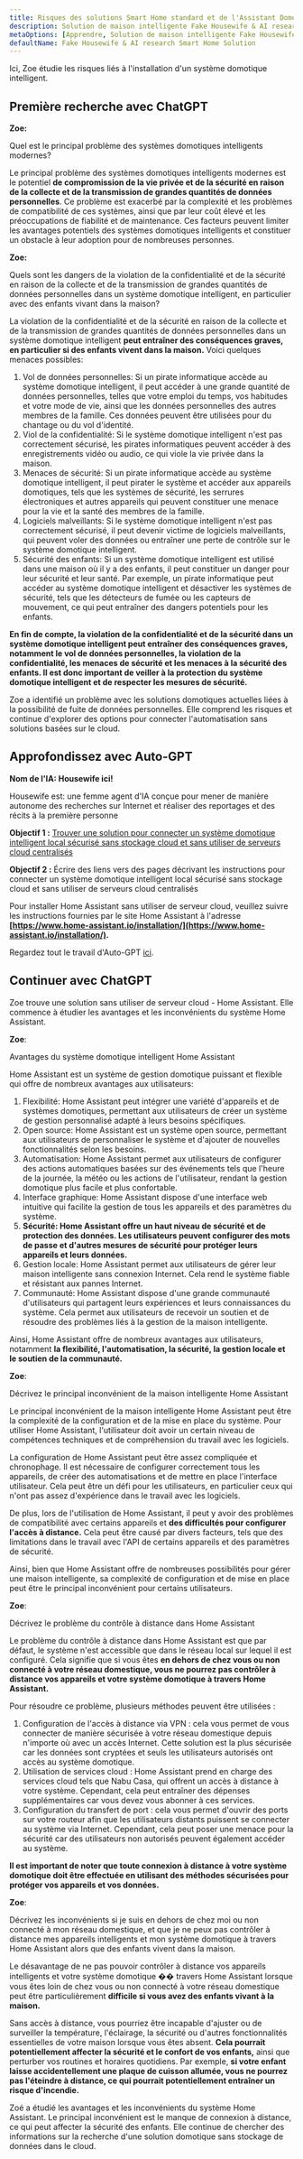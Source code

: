 ```yaml
---
title: Risques des solutions Smart Home standard et de l'Assistant Domestique
description: Solution de maison intelligente Fake Housewife & AI research
metaOptions: [Apprendre, Solution de maison intelligente Fake Housewife & AI research]
defaultName: Fake Housewife & AI research Smart Home Solution
---
```


<LessonImages imageClasses="mb"  src='fake-housewife-and-ai-research-smart-home-solution/lesson-3-banner.png' alt="fake housewife ai" />

<RoboAcademyText fWeight="600">
  Ici, Zoe étudie les risques liés à l'installation d'un système domotique intelligent.
</RoboAcademyText>


## Première recherche avec ChatGPT

<RoboAcademyDialog>

**Zoe:**

Quel est le principal problème des systèmes domotiques intelligents modernes?
</RoboAcademyDialog>

<RoboAcademyDialog>

<ChatGPT/>

Le principal problème des systèmes domotiques intelligents modernes est le potentiel **de compromission de la vie privée et de la sécurité en raison de la collecte et de la transmission de grandes quantités de données personnelles**. Ce problème est exacerbé par la complexité et les problèmes de compatibilité de ces systèmes, ainsi que par leur coût élevé et les préoccupations de fiabilité et de maintenance. Ces facteurs peuvent limiter les avantages potentiels des systèmes domotiques intelligents et constituer un obstacle à leur adoption pour de nombreuses personnes.

</RoboAcademyDialog>

<RoboAcademyDialog>

**Zoe:**

Quels sont les dangers de la violation de la confidentialité et de la sécurité en raison de la collecte et de la transmission de grandes quantités de données personnelles dans un système domotique intelligent, en particulier avec des enfants vivant dans la maison?
</RoboAcademyDialog>


<RoboAcademyDialog>

<ChatGPT/>

La violation de la confidentialité et de la sécurité en raison de la collecte et de la transmission de grandes quantités de données personnelles dans un système domotique intelligent **peut entraîner des conséquences graves, en particulier si des enfants vivent dans la maison.** Voici quelques menaces possibles:

1. Vol de données personnelles: Si un pirate informatique accède au système domotique intelligent, il peut accéder à une grande quantité de données personnelles, telles que votre emploi du temps, vos habitudes et votre mode de vie, ainsi que les données personnelles des autres membres de la famille. Ces données peuvent être utilisées pour du chantage ou du vol d'identité.
2. Viol de la confidentialité: Si le système domotique intelligent n'est pas correctement sécurisé, les pirates informatiques peuvent accéder à des enregistrements vidéo ou audio, ce qui viole la vie privée dans la maison.
3. Menaces de sécurité: Si un pirate informatique accède au système domotique intelligent, il peut pirater le système et accéder aux appareils domotiques, tels que les systèmes de sécurité, les serrures électroniques et autres appareils qui peuvent constituer une menace pour la vie et la santé des membres de la famille.
4. Logiciels malveillants: Si le système domotique intelligent n'est pas correctement sécurisé, il peut devenir victime de logiciels malveillants, qui peuvent voler des données ou entraîner une perte de contrôle sur le système domotique intelligent.
5. Sécurité des enfants: Si un système domotique intelligent est utilisé dans une maison où il y a des enfants, il peut constituer un danger pour leur sécurité et leur santé. Par exemple, un pirate informatique peut accéder au système domotique intelligent et désactiver les systèmes de sécurité, tels que les détecteurs de fumée ou les capteurs de mouvement, ce qui peut entraîner des dangers potentiels pour les enfants.

**En fin de compte, la violation de la confidentialité et de la sécurité dans un système domotique intelligent peut entraîner des conséquences graves, notamment le vol de données personnelles, la violation de la confidentialité, les menaces de sécurité et les menaces à la sécurité des enfants. Il est donc important de veiller à la protection du système domotique intelligent et de respecter les mesures de sécurité.**

</RoboAcademyDialog>

Zoe a identifié un problème avec les solutions domotiques actuelles liées à la possibilité de fuite de données personnelles. Elle comprend les risques et continue d'explorer des options pour connecter l'automatisation sans solutions basées sur le cloud.

## Approfondissez avec Auto-GPT

<RoboAcademyTerminal title="Auto-GPT">

**Nom de l'IA: Housewife ici!**

Housewife est: une femme agent d'IA conçue pour mener de manière autonome des recherches sur Internet et réaliser des reportages et des récits à la première personne

**Objectif 1 :**  <u>Trouver une solution pour connecter un système domotique intelligent local sécurisé sans stockage cloud et sans utiliser de serveurs cloud centralisés</u>

**Objectif 2 :** Écrire des liens vers des pages décrivant les instructions pour connecter un système domotique intelligent local sécurisé sans stockage cloud et sans utiliser de serveurs cloud centralisés

</RoboAcademyTerminal>

<RoboAcademyTerminal title="Research result">

Pour installer Home Assistant sans utiliser de serveur cloud, veuillez suivre les instructions fournies par le site Home Assistant à l'adresse **[https://www.home-assistant.io/installation/](https://www.home-assistant.io/installation/).** 
</RoboAcademyTerminal>

Regardez tout le travail d'Auto-GPT [ici](https://www.notion.so/Process-AUTO-GPT-ousewife-9-1-1-a017c63d7707483a92f6872361e0f8fa).

## Continuer avec ChatGPT

Zoe trouve une solution sans utiliser de serveur cloud - Home Assistant. Elle commence à étudier les avantages et les inconvénients du système Home Assistant.


<RoboAcademyDialog>

**Zoe**:

Avantages du système domotique intelligent Home Assistant

</RoboAcademyDialog>

<RoboAcademyDialog>

<ChatGPT/>

Home Assistant est un système de gestion domotique puissant et flexible qui offre de nombreux avantages aux utilisateurs:

1. Flexibilité: Home Assistant peut intégrer une variété d'appareils et de systèmes domotiques, permettant aux utilisateurs de créer un système de gestion personnalisé adapté à leurs besoins spécifiques.
2. Open source: Home Assistant est un système open source, permettant aux utilisateurs de personnaliser le système et d'ajouter de nouvelles fonctionnalités selon les besoins.
3. Automatisation: Home Assistant permet aux utilisateurs de configurer des actions automatiques basées sur des événements tels que l'heure de la journée, la météo ou les actions de l'utilisateur, rendant la gestion domotique plus facile et plus confortable.
4. Interface graphique: Home Assistant dispose d'une interface web intuitive qui facilite la gestion de tous les appareils et des paramètres du système.
5. **Sécurité: Home Assistant offre un haut niveau de sécurité et de protection des données. Les utilisateurs peuvent configurer des mots de passe et d'autres mesures de sécurité pour protéger leurs appareils et leurs données.**
6. Gestion locale: Home Assistant permet aux utilisateurs de gérer leur maison intelligente sans connexion Internet. Cela rend le système fiable et résistant aux pannes Internet.
7. Communauté: Home Assistant dispose d'une grande communauté d'utilisateurs qui partagent leurs expériences et leurs connaissances du système. Cela permet aux utilisateurs de recevoir un soutien et de résoudre des problèmes liés à la gestion de la maison intelligente.

Ainsi, Home Assistant offre de nombreux avantages aux utilisateurs, notamment **la flexibilité, l'automatisation, la sécurité, la gestion locale et le soutien de la communauté.**

</RoboAcademyDialog>

<RoboAcademyDialog>

**Zoe**:

Décrivez le principal inconvénient de la maison intelligente Home Assistant

</RoboAcademyDialog>

<RoboAcademyDialog>

<ChatGPT/>

Le principal inconvénient de la maison intelligente Home Assistant peut être la complexité de la configuration et de la mise en place du système. Pour utiliser Home Assistant, l'utilisateur doit avoir un certain niveau de compétences techniques et de compréhension du travail avec les logiciels.

La configuration de Home Assistant peut être assez compliquée et chronophage. Il est nécessaire de configurer correctement tous les appareils, de créer des automatisations et de mettre en place l'interface utilisateur. Cela peut être un défi pour les utilisateurs, en particulier ceux qui n'ont pas assez d'expérience dans le travail avec les logiciels.

De plus, lors de l'utilisation de Home Assistant, il peut y avoir des problèmes de compatibilité avec certains appareils et **des difficultés pour configurer l'accès à distance.** Cela peut être causé par divers facteurs, tels que des limitations dans le travail avec l'API de certains appareils et des paramètres de sécurité.

Ainsi, bien que Home Assistant offre de nombreuses possibilités pour gérer une maison intelligente, sa complexité de configuration et de mise en place peut être le principal inconvénient pour certains utilisateurs.

</RoboAcademyDialog>

<RoboAcademyDialog>

**Zoe**:

Décrivez le problème du contrôle à distance dans Home Assistant

</RoboAcademyDialog>

<RoboAcademyDialog>

<ChatGPT/>

Le problème du contrôle à distance dans Home Assistant est que par défaut, le système n'est accessible que dans le réseau local sur lequel il est configuré. Cela signifie que si vous êtes **en dehors de chez vous ou non connecté à votre réseau domestique, vous ne pourrez pas contrôler à distance vos appareils et votre système domotique à travers Home Assistant.**

Pour résoudre ce problème, plusieurs méthodes peuvent être utilisées :

1. Configuration de l'accès à distance via VPN : cela vous permet de vous connecter de manière sécurisée à votre réseau domestique depuis n'importe où avec un accès Internet. Cette solution est la plus sécurisée car les données sont cryptées et seuls les utilisateurs autorisés ont accès au système domotique.
2. Utilisation de services cloud : Home Assistant prend en charge des services cloud tels que Nabu Casa, qui offrent un accès à distance à votre système. Cependant, cela peut entraîner des dépenses supplémentaires car vous devez vous abonner à ces services.
3. Configuration du transfert de port : cela vous permet d'ouvrir des ports sur votre routeur afin que les utilisateurs distants puissent se connecter au système via Internet. Cependant, cela peut poser une menace pour la sécurité car des utilisateurs non autorisés peuvent également accéder au système.

**Il est important de noter que toute connexion à distance à votre système domotique doit être effectuée en utilisant des méthodes sécurisées pour protéger vos appareils et vos données.**

</RoboAcademyDialog>

<RoboAcademyDialog>

**Zoe**:

Décrivez les inconvénients si je suis en dehors de chez moi ou non connecté à mon réseau domestique, et que je ne peux pas contrôler à distance mes appareils intelligents et mon système domotique à travers Home Assistant alors que des enfants vivent dans la maison.

</RoboAcademyDialog>

<RoboAcademyDialog>

<ChatGPT/>

Le désavantage de ne pas pouvoir contrôler à distance vos appareils intelligents et votre système domotique �� travers Home Assistant lorsque vous êtes loin de chez vous ou non connecté à votre réseau domestique peut être particulièrement **difficile si vous avez des enfants vivant à la maison.**

Sans accès à distance, vous pourriez être incapable d'ajuster ou de surveiller la température, l'éclairage, la sécurité ou d'autres fonctionnalités essentielles de votre maison lorsque vous êtes absent. **Cela pourrait potentiellement affecter la sécurité et le confort de vos enfants,** ainsi que perturber vos routines et horaires quotidiens. Par exemple, **si votre enfant laisse accidentellement une plaque de cuisson allumée, vous ne pourrez pas l'éteindre à distance, ce qui pourrait potentiellement entraîner un risque d'incendie.**

</RoboAcademyDialog>


<RoboAcademyText>

Zoé a étudié les avantages et les inconvénients du système Home Assistant. Le principal inconvénient est le manque de connexion à distance, ce qui peut affecter la sécurité des enfants. Elle continue de chercher des informations sur la recherche d'une solution domotique sans stockage de données dans le cloud.

</RoboAcademyText >




